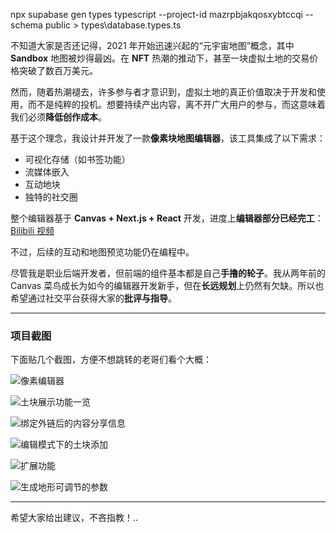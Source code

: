 npx supabase gen types typescript --project-id mazrpbjakqosxybtccqi --schema public > types\database.types.ts

不知道大家是否还记得，2021 年开始迅速兴起的“元宇宙地图”概念，其中 **Sandbox** 地图被炒得最凶。在 **NFT** 热潮的推动下，甚至一块虚拟土地的交易价格突破了数百万美元。

然而，随着热潮褪去，许多参与者才意识到，虚拟土地的真正价值取决于开发和使用，而不是纯粹的投机。想要持续产出内容，离不开广大用户的参与，而这意味着我们必须**降低创作成本**。

基于这个理念，我设计并开发了一款**像素块地图编辑器**，该工具集成了以下需求：

- 可视化存储（如书签功能）
- 流媒体嵌入
- 互动地块
- 独特的社交圈

整个编辑器基于 **Canvas + Next.js + React** 开发，进度上**编辑器部分已经完工**：[Bilibili 视频](https://www.bilibili.com/video/BV1ZS4eeDEu9/)

不过，后续的互动和地图预览功能仍在编程中。

尽管我是职业后端开发者，但前端的组件基本都是自己**手撸的轮子**。我从两年前的 Canvas 菜鸟成长为如今的编辑器开发新手，但在**长远规划**上仍然有欠缺。所以也希望通过社交平台获得大家的**批评与指导**。

---

### 项目截图

下面贴几个截图，方便不想跳转的老哥们看个大概：

![像素编辑器](https://pic3.zhimg.com/80/v2-c75a551c9869422e52b684cef55567d4_1440w.webp)

![土块展示功能一览](https://pic3.zhimg.com/80/v2-1a93ffa3cb425b4c916abc7ec118ef1c_1440w.webp)

![绑定外链后的内容分享信息](https://pic2.zhimg.com/80/v2-b5d56b9627d96d61b2e67f4851927373_1440w.webp)

![编辑模式下的土块添加](https://pic3.zhimg.com/80/v2-6f1024aa290f68c2f4beee2e84038942_1440w.webp)

![扩展功能](https://pic1.zhimg.com/80/v2-7485a2a397aa87688a71fdc3144753f0_1440w.webp)

![生成地形可调节的参数](https://pic4.zhimg.com/80/v2-82eb52940ebfb404d6a7db389a32fabd_1440w.webp)

---

希望大家给出建议，不吝指教！..
